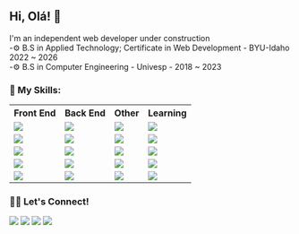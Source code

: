 ## Hi, Olá! 👋


I'm an independent web developer under construction <br>
-⚙️  B.S in Applied Technology; Certificate in Web Development - BYU-Idaho 2022 ~ 2026 <br>
-⚙️  B.S in Computer Engineering - Univesp - 2018 ~ 2023


### 🚀 My Skills:
<table style="width:100%">
  <tr>
    <th>Front End</th>
    <th>Back End</th> 
    <th>Other</th>
    <th>Learning</th>
  </tr>
  <tr>
    <td><img src="https://img.shields.io/badge/html5-%23E34F26.svg?&style=for-the-badge&logo=html5&logoColor=white"></td>
    <td><img src="https://img.shields.io/badge/mongodb-%2347A248.svg?&style=for-the-badge&logo=mongodb&logoColor=white"></td>
    <td><img src="https://img.shields.io/badge/git-%23F05032.svg?&style=for-the-badge&logo=git&logoColor=white"></td>
    <td><img src="https://img.shields.io/badge/wordpress-%23007ACC.svg?&style=for-the-badge&logo=wordpress&logoColor=white"></td>
  </tr>
  <tr>
    <td><img src="https://img.shields.io/badge/css3-%231572B6.svg?&style=for-the-badge&logo=css3&logoColor=white"></td>
    <td><img src="https://img.shields.io/badge/node.js-%23339933.svg?&style=for-the-badge&logo=node.js&logoColor=white"></td>
    <td><img src="https://img.shields.io/badge/github-%23181717.svg?&style=for-the-badge&logo=github&logoColor=white"></td>
     <td><img src="https://img.shields.io/badge/php-%231572B6.svg?&style=for-the-badge&logo=php&logoColor=white"></td>
  </tr>
  <tr>
    <td><img src="https://img.shields.io/badge/javascript-%23181717.svg?&style=for-the-badge&logo=javascript&logoColor=yellow"></td>
    <td><img src="https://img.shields.io/badge/npm-%23CB3837.svg?&style=for-the-badge&logo=npm&logoColor=white"></td>
    <td><img src="https://img.shields.io/badge/vsCode-%23007ACC.svg?&style=for-the-badge&logo=visualstudiocode&logoColor=white"></td>   
    <td><img src="https://img.shields.io/badge/vue-%234FC08D.svg?&style=for-the-badge&logo=vue.js&logoColor=white"></td>
  </tr>
  <tr>
    <td><img src="https://img.shields.io/badge/bootstrap-%23563D7C.svg?&style=for-the-badge&logo=bootstrap&logoColor=white"></td>
    <td><img src="https://img.shields.io/badge/express-707070.svg?&style=for-the-badge&logo=express&logoColor=white"></td>
     <td><img src="https://img.shields.io/badge/linux-%23181717.svg?&style=for-the-badge&logo=linux&logoColor=white"></td>
    <td><img src="https://img.shields.io/badge/gitlab-%23F05032.svg?&style=for-the-badge&logo=gitlab&logoColor=white"></td>
   
  </tr>
  <tr>    
    <td><img src="https://img.shields.io/badge/angular-%23DD0031.svg?&style=for-the-badge&logo=angular&logoColor=white"></td>
    <td><img src="https://img.shields.io/badge/python-%231572B6.svg?&style=for-the-badge&logo=python&logoColor=white"></td>
    <td><img src="https://img.shields.io/badge/apache-%23E34F26.svg?&style=for-the-badge&logo=apache&logoColor=white"></td>
    <td><img src="https://img.shields.io/badge/bitbucket-%23007ACC.svg?&style=for-the-badge&logo=bitbucket&logoColor=white"></td>
  </tr>
</table>

### 🤝🏽 Let's Connect!
<a href="https://www.linkedin.com/in/felipe-belisario/"><img src="https://img.shields.io/badge/linkedin-%230077B5.svg?&style=for-the-badge&logo=linkedin&logoColor=white"></a> <a href="https://www.facebook.com/felipesud"><img src="https://img.shields.io/badge/facebook-%231DA1F2.svg?&style=for-the-badge&logo=facebook&logoColor=white"></a> <a href="mailto:felipe@fsbelisario.com.br"><img src="https://img.shields.io/badge/email-%23563D7C.svg?&style=for-the-badge&logo=gmail&logoColor=white"></a> <a href="https://fsbelisario.com.br"><img src="https://img.shields.io/badge/website-%23181717.svg?&style=for-the-badge&logo=firefox&logoColor=white">
<!-- </a> <a href="https://api.whatsapp.com/send?phone=5512992567158&text=Hi!%20How%20are%20you?%20I%20saw%20your%20GitHub's%20repository
"><img src="https://img.shields.io/badge/whatsapp-%FFFF00.svg?&style=for-the-badge&logo=whatsapp&logoColor=white"></a> -->




 
 

   

  
